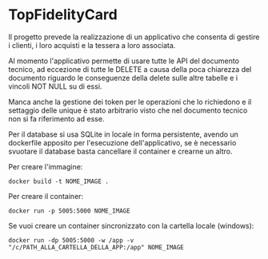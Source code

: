 # TopFidelityCard
Il progetto prevede la realizzazione di un applicativo che consenta di gestire i clienti, i loro acquisti e la tessera
a loro associata.

Al momento l'applicativo permette di usare tutte le API del documento tecnico, ad eccezione di tutte le DELETE a causa 
della poca chiarezza del documento riguardo le conseguenze della delete sulle altre tabelle e i vincoli NOT NULL 
su di essi.

Manca anche la gestione dei token per le operazioni che lo richiedono e il settaggio delle unique è stato arbitrario 
visto che nel documento tecnico non si fa riferimento ad esse.

Per il database si usa SQLite in locale in forma persistente, avendo un dockerfile apposito per l'esecuzione 
dell'applicativo, se è necessario svuotare il database basta cancellare il container e crearne un altro. 

Per creare l'immagine:

```docker build -t NOME_IMAGE .```

Per creare il container:

```docker run -p 5005:5000 NOME_IMAGE```

Se vuoi creare un container sincronizzato con la cartella locale (windows):

```docker run -dp 5005:5000 -w /app -v "/c/PATH_ALLA_CARTELLA_DELLA_APP:/app" NOME_IMAGE```

